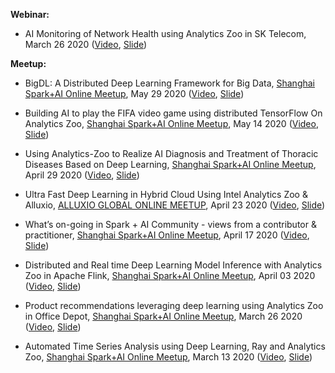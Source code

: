 **Webinar:**

* AI Monitoring of Network Health using Analytics Zoo in SK Telecom, March 26 2020 ([Video](https://webinar.intel.com/AI_Monitoring_WebinarREG?cid=em&source=elo&campid=dcg_EMEA_dcgnt_EN_2020_SKT%20AI%20Monitoring%20Webinar_C-MKA-16515_T-MKA-17410&content=dcg_EMEA_dcgnt_EMPW_EN_2020_SKT%20AI%20Monitoring%20WebinarOD_B_C-MKA-16515_T-MKA-17410&elq_cid=5656555&em_id=55798&elqrid=15231a3f77a74330ad6d259e4c4a719d&elqcampid=36699&erpm_id=8713909&trackSrc=MKA-17410_OD&elqTrackId=ed8961eb4a0e4506a15ba38a6b4150ab&elq=15231a3f77a74330ad6d259e4c4a719d&elqaid=55798&elqat=1&elqCampaignId=36699), [Slide](https://github.com/analytics-zoo/analytics-zoo.github.io/blob/master/presentations/0326%20Webinar%20SKT_AI%20Network%20Analytics_FINAL.pdf))

**Meetup:**

* BigDL: A Distributed Deep Learning Framework for Big Data, [Shanghai Spark+AI Online Meetup](https://www.meetup.com/Shanghai-Apache-Spark-AI-Meetup/events/270802719/), May 29 2020 ([Video](https://www.slidestalk.com/AnalyticsZoo/BigDL_socc_qx_final40659?video), [Slide](https://github.com/analytics-zoo/analytics-zoo.github.io/blob/master/presentations/0529%20BigDL%20A%20Distributed%20Deep%20Learning%20Framework%20for%20Big%20Data.pdf))

* Building AI to play the FIFA video game using distributed TensorFlow On Analytics Zoo, [Shanghai Spark+AI Online Meetup](https://www.meetup.com/Shanghai-Apache-Spark-AI-Meetup/events/270598470/), May 14 2020 ([Video](https://www.slidestalk.com/AliSpark/fifa_computer_player_trained_by_analytics_zoo?video), [Slide](https://github.com/analytics-zoo/analytics-zoo.github.io/blob/master/presentations/0514%20Building%20AI%20to%20play%20the%20FIFA%20video%20game%20using%20distributed%20TensorFlow%20On%20Analytics%20Zoo.pdf))

* Using Analytics-Zoo to Realize AI Diagnosis and Treatment of Thoracic Diseases Based on Deep Learning, [Shanghai Spark+AI Online Meetup](https://www.meetup.com/Shanghai-Apache-Spark-AI-Meetup/events/270288381/), April 29 2020 ([Video](https://www.slidestalk.com/AliSpark/AnalyticsZooAI_v421285?video), [Slide](https://github.com/analytics-zoo/analytics-zoo.github.io/blob/master/presentations/0429%20Using%20Analytics-Zoo%20to%20Realize%20AI%20Diagnosis%20and%20Treatment%20of%20Thoracic%20Diseases%20Based%20on%20Deep%20Learning.pdf))

* Ultra Fast Deep Learning in Hybrid Cloud Using Intel Analytics Zoo & Alluxio, [ALLUXIO GLOBAL ONLINE MEETUP](https://www.alluxio.io/resources/videos/ultra-fast-deep-learning-in-hybrid-cloud-using-intel-analytics-zoo-alluxio/), April 23 2020 ([Video](https://youtu.be/Yu5nMyurKLU), [Slide](https://www.slideshare.net/Alluxio/ultra-fast-deep-learning-in-hybrid-cloud-using-intel-analytics-zoo-alluxio))

* What’s on-going in Spark + AI Community - views from a contributor & practitioner, [Shanghai Spark+AI Online Meetup](https://www.meetup.com/Shanghai-Apache-Spark-AI-Meetup/events/269943074/), April 17 2020 ([Video](https://www.slidestalk.com/AnalyticsZoo/SparkMeetup_SparkAI?video), [Slide](https://github.com/analytics-zoo/analytics-zoo.github.io/blob/master/presentations/0417%20SparkMeetup_SparkAI_Shane.pdf))

* Distributed and Real time Deep Learning Model Inference with Analytics Zoo in Apache Flink, [Shanghai Spark+AI Online Meetup](https://www.meetup.com/Shanghai-Apache-Spark-AI-Meetup/events/269684859/), April 03 2020 ([Video](https://www.slidestalk.com/AnalyticsZoo/Flink_AnalyticsZoo_Inference?video), [Slide](https://github.com/analytics-zoo/analytics-zoo.github.io/blob/master/presentations/0403%20Meetup%20Distributed%20and%20Real%20time%20Deep%20Learning%20Model%20Inference%20with%20Analytics%20Zoo%20in%20Apache%20Flink.pdf))

* Product recommendations leveraging deep learning using Analytics Zoo in Office Depot, [Shanghai Spark+AI Online Meetup](https://www.meetup.com/Shanghai-Apache-Spark-AI-Meetup/events/269598427/ ), March 26 2020 ([Video](https://tianchi.aliyun.com/course/video?liveId=41144), [Slide](https://github.com/analytics-zoo/analytics-zoo.github.io/blob/master/presentations/0326%20Meetup%20Product%20recommendations%20leveraging%20deep%20learning%20using%20Analytics%20Zoo%20in%20Office%20Depot.pdf))

* Automated Time Series Analysis using Deep Learning, Ray and Analytics Zoo, [Shanghai Spark+AI Online Meetup](https://www.meetup.com/Shanghai-Apache-Spark-AI-Meetup/events/269342169/), March 13 2020 ([Video](https://www.slidestalk.com/AnalyticsZoo/automl_time_series_az?video=&_fuid=10668), [Slide](https://github.com/analytics-zoo/analytics-zoo.github.io/blob/master/presentations/0313%20Meetup%20Automated%20Time%20Series%20Analysis%20using%20Deep%20Learning%2C%20Ray%20and%20Analytics%20Zoo.pdf))
